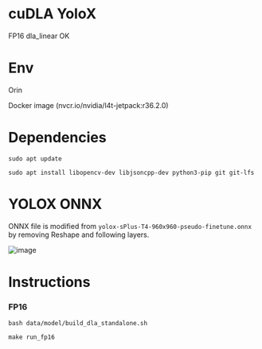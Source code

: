 # cuDLA YoloX


FP16 dla_linear OK


# Env


Orin


Docker image (nvcr.io/nvidia/l4t-jetpack:r36.2.0)


# Dependencies


`sudo apt update`


`sudo apt install libopencv-dev libjsoncpp-dev python3-pip git git-lfs`


# YOLOX ONNX


ONNX file is modified from `yolox-sPlus-T4-960x960-pseudo-finetune.onnx` by removing Reshape and following layers.

![image](figures/Screenshot.png.png "Remove")


# Instructions


### FP16


`bash data/model/build_dla_standalone.sh`

`make run_fp16`